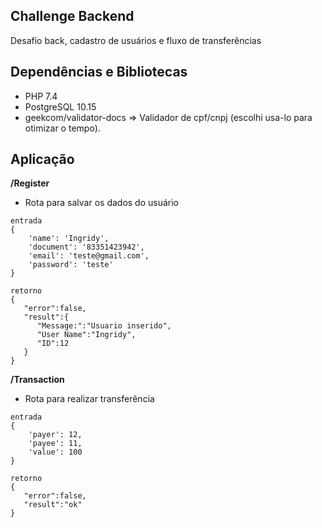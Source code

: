 ## Challenge Backend
Desafio back, cadastro de usuários e fluxo de transferências

## Dependências e Bibliotecas

- PHP 7.4
- PostgreSQL 10.15
- geekcom/validator-docs => Validador de cpf/cnpj (escolhi usa-lo para otimizar o tempo).

## Aplicação
**/Register**
- Rota para salvar os dados do usuário
```
entrada
{
    'name': 'Ingridy',
    'document': '83351423942',
    'email': 'teste@gmail.com',
    'password': 'teste'
}
```
```
retorno
{
   "error":false,
   "result":{
      "Message:":"Usuario inserido",
      "User Name":"Ingridy",
      "ID":12
   }
}
```
**/Transaction**
- Rota para realizar transferência

```
entrada
{
    'payer': 12,
    'payee': 11,
    'value': 100
}
```
```
retorno
{
   "error":false,
   "result":"ok"
}
```

